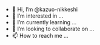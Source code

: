 - 👋 Hi, I’m @kazuo-nikkeshi
- 👀 I’m interested in ...
- 🌱 I’m currently learning ...
- 💞️ I’m looking to collaborate on ...
- 📫 How to reach me ...

<!---
kazuo-nikkeshi/kazuo-nikkeshi is a ✨ special ✨ repository because its `README.md` (this file) appears on your GitHub profile.
You can click the Preview link to take a look at your changes.
--->
